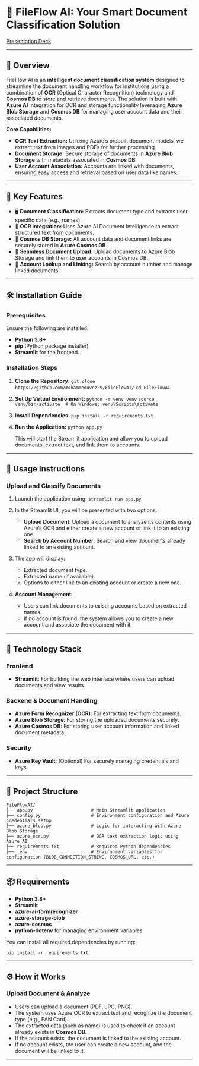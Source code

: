 # 🔬 **FileFlow AI: Your Smart Document Classification Solution**

[Presentation Deck](https://stdntpartners-my.sharepoint.com/:p:/g/personal/mohammeduvez_khan_studentambassadors_com/EeAd0pirnMdEpSf9fBtbskkBb8YsHqWJEan8DRCqXSb6hg?e=YQO0yI)

---

## 🔧 **Overview**

FileFlow AI is an **intelligent document classification system** designed to streamline the document handling workflow for institutions using a combination of **OCR** (Optical Character Recognition) technology and **Cosmos DB** to store and retrieve documents. The solution is built with **Azure AI** integration for OCR and storage functionality leveraging **Azure Blob Storage** and **Cosmos DB** for managing user account data and their associated documents.

**Core Capabilities:**
- **OCR Text Extraction:** Utilizing Azure’s prebuilt document models, we extract text from images and PDFs for further processing.
- **Document Storage:** Secure storage of documents in **Azure Blob Storage** with metadata associated in **Cosmos DB**.
- **User Account Association:** Accounts are linked with documents, ensuring easy access and retrieval based on user data like names.

---

## 🎯 **Key Features**

- 🖥️ **Document Classification:** Extracts document type and extracts user-specific data (e.g., names).
- 📑 **OCR Integration:** Uses Azure AI Document Intelligence to extract structured text from documents.
- 🔐 **Cosmos DB Storage:** All account data and document links are securely stored in **Azure Cosmos DB**.
- 🔗 **Seamless Document Upload:** Upload documents to Azure Blob Storage and link them to user accounts in Cosmos DB.
- 📡 **Account Lookup and Linking:** Search by account number and manage linked documents.

---

## 🛠️ **Installation Guide**

### **Prerequisites**

Ensure the following are installed:
- **Python 3.8+**
- **pip** (Python package installer)
- **Streamlit** for the frontend.

### **Installation Steps**

1. **Clone the Repository:**
   `git clone https://github.com/mohammeduvez29/FileFlowAI/`
   `cd FileFlowAI`

2. **Set Up Virtual Environment:**
   `python -m venv venv`
   `source venv/bin/activate  # On Windows: venv\Scripts\activate`

3. **Install Dependencies:**
   `pip install -r requirements.txt`

4. **Run the Application:**
   `python app.py`

   This will start the Streamlit application and allow you to upload documents, extract text, and link them to accounts.

---

## 📘 **Usage Instructions**

### **Upload and Classify Documents**

1. Launch the application using:
   `streamlit run app.py`

2. In the Streamlit UI, you will be presented with two options:
   - **Upload Document**: Upload a document to analyze its contents using Azure’s OCR and either create a new account or link it to an existing one.
   - **Search by Account Number**: Search and view documents already linked to an existing account.

3. The app will display:
   - Extracted document type.
   - Extracted name (if available).
   - Options to either link to an existing account or create a new one.

4. **Account Management:**
   - Users can link documents to existing accounts based on extracted names.
   - If no account is found, the system allows you to create a new account and associate the document with it.

---

## 🤖 **Technology Stack**

### **Frontend**
- **Streamlit**: For building the web interface where users can upload documents and view results.

### **Backend & Document Handling**
- **Azure Form Recognizer (OCR)**: For extracting text from documents.
- **Azure Blob Storage**: For storing the uploaded documents securely.
- **Azure Cosmos DB**: For storing user account information and linked document metadata.

### **Security**
- **Azure Key Vault**: (Optional) For securely managing credentials and keys.

---

## 🔄 **Project Structure**

```
FileFlowAI/
├── app.py                      # Main Streamlit application
├── config.py                   # Environment configuration and Azure credentials setup
├── azure_blob.py               # Logic for interacting with Azure Blob Storage
├── azure_ocr.py                # OCR text extraction logic using Azure AI
├── requirements.txt            # Required Python dependencies
├── .env                        # Environment variables for configuration (BLOB_CONNECTION_STRING, COSMOS_URL, etc.)
```

---

## 📦 **Requirements**

- **Python 3.8+**
- **Streamlit**
- **azure-ai-formrecognizer**
- **azure-storage-blob**
- **azure-cosmos**
- **python-dotenv** for managing environment variables

You can install all required dependencies by running:

`pip install -r requirements.txt`

---

## ⚙️ **How it Works**

### **Upload Document & Analyze**
- Users can upload a document (PDF, JPG, PNG).
- The system uses Azure OCR to extract text and recognize the document type (e.g., PAN Card).
- The extracted data (such as name) is used to check if an account already exists in **Cosmos DB**.
- If the account exists, the document is linked to the existing account.
- If no account exists, the user can create a new account, and the document will be linked to it.

---
